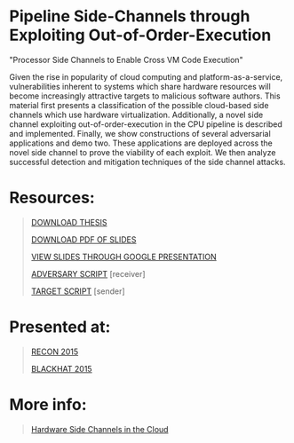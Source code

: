 # Pipeline Side-Channels through Exploiting Out-of-Order-Execution

"Processor Side Channels to Enable Cross VM Code Execution"

Given the rise in popularity of cloud computing and platform-as-a-service, vulnerabilities inherent to systems which share hardware resources will become increasingly attractive targets to malicious software authors. This material first presents a classification of the possible cloud-based side channels which use hardware virtualization. Additionally, a novel side channel exploiting out-of-order-execution in the CPU pipeline is described and implemented. Finally, we show constructions of several adversarial applications and demo two. These applications are deployed across the novel side channel to prove the viability of each exploit. We then analyze successful detection and mitigation techniques of the side channel attacks.

# Resources: 

> [DOWNLOAD THESIS](thesis.pdf)
> 
> [DOWNLOAD PDF OF SLIDES](Exploiting_OoOE.pdf)
> 
> [VIEW SLIDES THROUGH GOOGLE PRESENTATION](https://docs.google.com/presentation/d/1T0QwPn8c_kLTW8WGQ6TApIFzg8A5ZvTFntk7fc4v9mA/embed?start=false&amp;loop=false&amp;delayms=60000)
>
> [ADVERSARY SCRIPT](receiver.py) [receiver]
> 
> [TARGET SCRIPT](sender.py) [sender]


# Presented at:

> [RECON 2015](https://recon.cx/2015/schedule/events/29.html) 
>
> [BLACKHAT 2015](https://www.blackhat.com/us-15/briefings.html#exploiting-out-of-order-execution-for-covert-cross-vm-communication) 


# More info:

> [Hardware Side Channels in the Cloud]()

